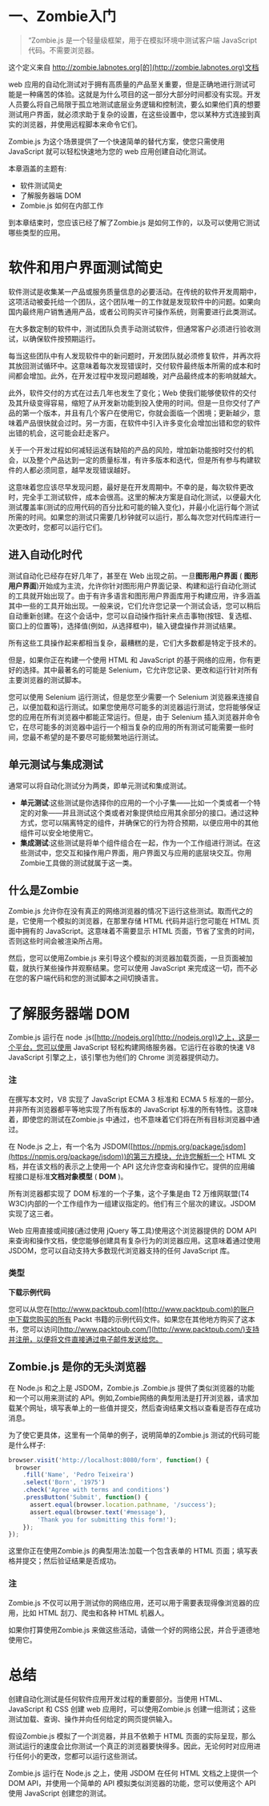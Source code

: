 # 一、Zombie入门

> “Zombie.js 是一个轻量级框架，用于在模拟环境中测试客户端 JavaScript 代码。不需要浏览器。

这个定义来自 http://zombie.labnotes.org[的](http://zombie.labnotes.org)文档

web 应用的自动化测试对于拥有高质量的产品至关重要，但是正确地进行测试可能是一种痛苦的体验。这就是为什么项目的这一部分大部分时间都没有实现。开发人员要么将自己局限于孤立地测试底层业务逻辑和控制流，要么如果他们真的想要测试用户界面，就必须求助于复杂的设置，在这些设置中，您以某种方式连接到真实的浏览器，并使用远程脚本来命令它们。

Zombie.js 为这个场景提供了一个快速简单的替代方案，使您只需使用 JavaScript 就可以轻松快速地为您的 web 应用创建自动化测试。

本章涵盖的主题有:

*   软件测试简史
*   了解服务器端 DOM
*   Zombie.js 如何在内部工作

到本章结束时，您应该已经了解了Zombie.js 是如何工作的，以及可以使用它测试哪些类型的应用。

# 软件和用户界面测试简史

软件测试是收集某一产品或服务质量信息的必要活动。在传统的软件开发周期中，这项活动被委托给一个团队，这个团队唯一的工作就是发现软件中的问题。如果向国内最终用户销售通用产品，或者公司购买许可操作系统，则需要进行此类测试。

在大多数定制的软件中，测试团队负责手动测试软件，但通常客户必须进行验收测试，以确保软件按预期运行。

每当这些团队中有人发现软件中的新问题时，开发团队就必须修复软件，并再次将其放回测试循环中。这意味着每次发现错误时，交付软件最终版本所需的成本和时间都会增加。此外，在开发过程中发现问题越晚，对产品最终成本的影响就越大。

此外，软件交付的方式在过去几年也发生了变化；Web 使我们能够使软件的交付及其升级变得容易，缩短了从开发新功能到投入使用的时间。但是一旦你交付了产品的第一个版本，并且有几个客户在使用它，你就会面临一个困境；更新越少，意味着产品很快就会过时。另一方面，在软件中引入许多变化会增加出错和您的软件出错的机会，这可能会赶走客户。

关于一个开发过程如何减轻运送有缺陷的产品的风险，增加新功能按时交付的机会，以及整个产品达到一定的质量标准，有许多版本和迭代，但是所有参与构建软件的人都必须同意，越早发现错误越好。

这意味着您应该尽早发现问题，最好是在开发周期中。不幸的是，每次软件更改时，完全手工测试软件，成本会很高。这里的解决方案是自动化测试，以便最大化测试覆盖率(测试的应用代码的百分比和可能的输入变化)，并最小化运行每个测试所需的时间。如果您的测试只需要几秒钟就可以运行，那么每次您对代码库进行一次更改时，您都可以运行它们。

## 进入自动化时代

测试自动化已经存在好几年了，甚至在 Web 出现之前。一旦**图形用户界面** ( **图形用户界面**)开始成为主流，允许你针对图形用户界面记录、构建和运行自动化测试的工具就开始出现了。由于有许多语言和图形用户界面库用于构建应用，许多涵盖其中一些的工具开始出现。一般来说，它们允许您记录一个测试会话，您可以稍后自动重新创建。在这个会话中，您可以自动操作指针来点击事物(按钮、复选框、窗口上的位置等)，选择值(例如，从选择框中)，输入键盘操作并测试结果。

所有这些工具操作起来都相当复杂，最糟糕的是，它们大多数都是特定于技术的。

但是，如果你正在构建一个使用 HTML 和 JavaScript 的基于网络的应用，你有更好的选择。其中最著名的可能是 Selenium，它允许您记录、更改和运行针对所有主要浏览器的测试脚本。

您可以使用 Selenium 运行测试，但是您至少需要一个 Selenium 浏览器来连接自己，以便加载和运行测试。如果您使用尽可能多的浏览器运行测试，您将能够保证您的应用在所有浏览器中都能正常运行。但是，由于 Selenium 插入浏览器并命令它，在尽可能多的浏览器中运行一个相当复杂的应用的所有测试可能需要一些时间，您最不希望的是不要尽可能频繁地运行测试。

## 单元测试与集成测试

通常可以将自动化测试分为两类，即单元测试和集成测试。

*   **单元测试**:这些测试是你选择你的应用的一个小子集——比如一个类或者一个特定的对象——并且测试这个类或者对象提供给应用其余部分的接口。通过这种方式，您可以隔离特定的组件，并确保它的行为符合预期，以便应用中的其他组件可以安全地使用它。
*   **集成测试**:这些测试是将单个组件组合在一起，作为一个工作组进行测试。在这些测试中，您交互和操作用户界面，用户界面又与应用的底层块交互。你用Zombie工具做的测试就属于这一类。

## 什么是Zombie

Zombie.js 允许你在没有真正的网络浏览器的情况下运行这些测试。取而代之的是，它使用一个模拟的浏览器，在那里存储 HTML 代码并运行您可能在 HTML 页面中拥有的 JavaScript。这意味着不需要显示 HTML 页面，节省了宝贵的时间，否则这些时间会被渲染所占用。

然后，您可以使用Zombie.js 来引导这个模拟的浏览器加载页面，一旦页面被加载，就执行某些操作并观察结果。您可以使用 JavaScript 来完成这一切，而不必在您的客户端代码和您的测试脚本之间切换语言。

# 了解服务器端 DOM

Zombie.js 运行在 node .js([http://nodejs.org](http://nodejs.org))之上，这是一个平台，您可以使用 JavaScript 轻松构建网络服务器。它运行在谷歌的快速 V8 JavaScript 引擎之上，该引擎也为他们的 Chrome 浏览器提供动力。

### 注

在撰写本文时，V8 实现了 JavaScript ECMA 3 标准和 ECMA 5 标准的一部分。并非所有浏览器都平等地实现了所有版本的 JavaScript 标准的所有特性。这意味着，即使您的测试在Zombie.js 中通过，也不意味着它们将在所有目标浏览器中通过。

在 Node.js 之上，有一个名为 JSDOM([https://npmjs.org/package/jsdom](https://npmjs.org/package/jsdom))的第三方模块，允许您解析一个 HTML 文档，并在该文档的表示之上使用一个 API 这允许您查询和操作它。提供的应用编程接口是标准**文档对象模型** ( **DOM** )。

所有浏览器都实现了 DOM 标准的一个子集，这个子集是由 T2 万维网联盟(T4 W3C)内部的一个工作组作为一组建议指定的。他们有三个层次的建议。JSDOM 实现了这三者。

Web 应用直接或间接(通过使用 jQuery 等工具)使用这个浏览器提供的 DOM API 来查询和操作文档，使您能够创建具有复杂行为的浏览器应用。这意味着通过使用 JSDOM，您可以自动支持大多数现代浏览器支持的任何 JavaScript 库。

### 类型

**下载示例代码**

您可以从您在[http://www.packtpub.com](http://www.packtpub.com)的账户中下载您购买的所有 Packt 书籍的示例代码文件。如果您在其他地方购买了这本书，您可以访问[http://www.packtpub.com/](http://www.packtpub.com/)支持并注册，以便将文件直接通过电子邮件发送给您。

## Zombie.js 是你的无头浏览器

在 Node.js 和之上是 JSDOM，Zombie.js .Zombie.js 提供了类似浏览器的功能和一个可以用来测试的 API。例如,Zombie网络的典型用法是打开浏览器，请求加载某个网址，填写表单上的一些值并提交，然后查询结果文档以查看是否存在成功消息。

为了使它更具体，这里有一个简单的例子，说明简单的Zombie.js 测试的代码可能是什么样子:

```js
browser.visit('http://localhost:8080/form', function() {
  browser
    .fill('Name', 'Pedro Teixeira')
    .select('Born', '1975')
    .check('Agree with terms and conditions')
    .pressButton('Submit', function() {
      assert.equal(browser.location.pathname, '/success');
      assert.equal(browser.text('#message'),
        'Thank you for submitting this form!');
    });
});
```

这里你正在使用Zombie.js 的典型用法:加载一个包含表单的 HTML 页面；填写表格并提交；然后验证结果是否成功。

### 注

Zombie.js 不仅可以用于测试你的网络应用，还可以用于需要表现得像浏览器的应用，比如 HTML 刮刀、爬虫和各种 HTML 机器人。

如果你打算使用Zombie.js 来做这些活动，请做一个好的网络公民，并合乎道德地使用它。

# 总结

创建自动化测试是任何软件应用开发过程的重要部分。当使用 HTML、JavaScript 和 CSS 创建 web 应用时，可以使用Zombie.js 创建一组测试；这些测试加载、查询、操作并向任何给定的网页提供输入。

假设Zombie.js 模拟了一个浏览器，并且不依赖于 HTML 页面的实际呈现，那么测试运行的速度会比你测试一个真正的浏览器要快得多。因此，无论何时对应用进行任何小的更改，您都可以运行这些测试。

Zombie.js 运行在 Node.js 之上，使用 JSDOM 在任何 HTML 文档之上提供一个 DOM API，并使用一个简单的 API 模拟类似浏览器的功能，您可以使用这个 API 使用 JavaScript 创建您的测试。